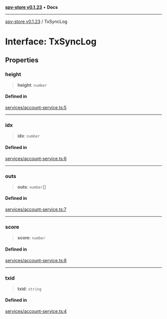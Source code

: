 [**spv-store v0.1.23**](../README.md) • **Docs**

***

[spv-store v0.1.23](../globals.md) / TxSyncLog

# Interface: TxSyncLog

## Properties

### height

> **height**: `number`

#### Defined in

[services/account-service.ts:5](https://github.com/bitcoin-sv/spv-store/blob/63abe80bc44b9b9c7e00ccf1d6227aea5ee85646/src/services/account-service.ts#L5)

***

### idx

> **idx**: `number`

#### Defined in

[services/account-service.ts:6](https://github.com/bitcoin-sv/spv-store/blob/63abe80bc44b9b9c7e00ccf1d6227aea5ee85646/src/services/account-service.ts#L6)

***

### outs

> **outs**: `number`[]

#### Defined in

[services/account-service.ts:7](https://github.com/bitcoin-sv/spv-store/blob/63abe80bc44b9b9c7e00ccf1d6227aea5ee85646/src/services/account-service.ts#L7)

***

### score

> **score**: `number`

#### Defined in

[services/account-service.ts:8](https://github.com/bitcoin-sv/spv-store/blob/63abe80bc44b9b9c7e00ccf1d6227aea5ee85646/src/services/account-service.ts#L8)

***

### txid

> **txid**: `string`

#### Defined in

[services/account-service.ts:4](https://github.com/bitcoin-sv/spv-store/blob/63abe80bc44b9b9c7e00ccf1d6227aea5ee85646/src/services/account-service.ts#L4)
